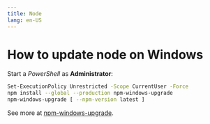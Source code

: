 ```yaml
---
title: Node
lang: en-US
---
```

# How to update node on Windows

Start a _PowerShell_ as **Administrator**:

```bash
Set-ExecutionPolicy Unrestricted -Scope CurrentUser -Force
npm install --global --production npm-windows-upgrade
npm-windows-upgrade [ --npm-version latest ]
```

See more at [npm-windows-upgrade](https://github.com/felixrieseberg/npm-windows-upgrade).